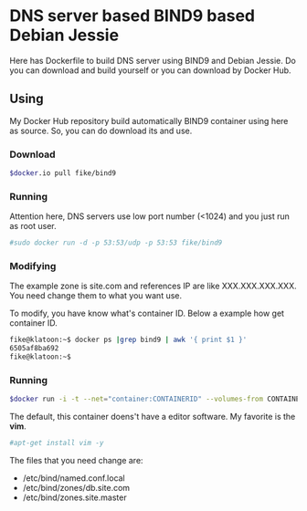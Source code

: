 # DNS server based BIND9 based Debian Jessie

Here has Dockerfile to build DNS server using BIND9 and Debian Jessie. 
Do you can download and build yourself or you can download by Docker Hub.

## Using

My Docker Hub repository build automatically BIND9 container using here as source. So, you can do download its and use.

### Download

```bash
$docker.io pull fike/bind9
```

### Running

Attention here, DNS servers use low port number (<1024) and you just run as root user. 

```bash
#sudo docker run -d -p 53:53/udp -p 53:53 fike/bind9
```

### Modifying

The example zone is site.com and references IP are like XXX.XXX.XXX.XXX. You need change them to what you want use. 

To modify, you have know what's container ID. Below a example how get container ID.

```bash
fike@klatoon:~$ docker ps |grep bind9 | awk '{ print $1 }'
6505af8ba692
fike@klatoon:~$ 
```

### Running

```bash
$docker run -i -t --net="container:CONTAINERID" --volumes-from CONTAINERID dns.p.o.b /bin/bash
```

The default, this container doens't have a editor software. My favorite is the **vim**.

```bash
#apt-get install vim -y
```

The files that you need change are:

- /etc/bind/named.conf.local 
- /etc/bind/zones/db.site.com  
- /etc/bind/zones.site.master



